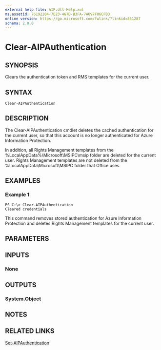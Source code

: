 ```yaml
---
external help file: AIP.dll-Help.xml
ms.assetid: 76192204-7E23-467D-B3FA-7A697F06CFB3
online version: https://go.microsoft.com/fwlink/?linkid=851287 
schema: 2.0.0
---
```


# Clear-AIPAuthentication

## SYNOPSIS
Clears the authentication token and RMS templates for the current user.

## SYNTAX

```
Clear-AIPAuthentication
```

## DESCRIPTION
The Clear-AIPAuthentication cmdlet deletes the cached authentication for the current user, so that this account is no longer authenticated for Azure Information Protection.

In addition, all Rights Management templates from the %LocalAppData%\Microsoft\MSIPC\msip folder are deleted for the current user. Rights Management templates are not deleted from the %LocalAppData\Microsoft\MSIPC folder that Office uses.


## EXAMPLES

### Example 1
```
PS C:\> Clear-AIPAuthentication
Cleared credentials
```

This command removes stored authentication for Azure Information Protection and deletes Rights Management templates for the current user.


## PARAMETERS

## INPUTS

### None


## OUTPUTS

### System.Object

## NOTES

## RELATED LINKS

[Set-AIPAuthentication](./Set-AIPAuthentication.md)
